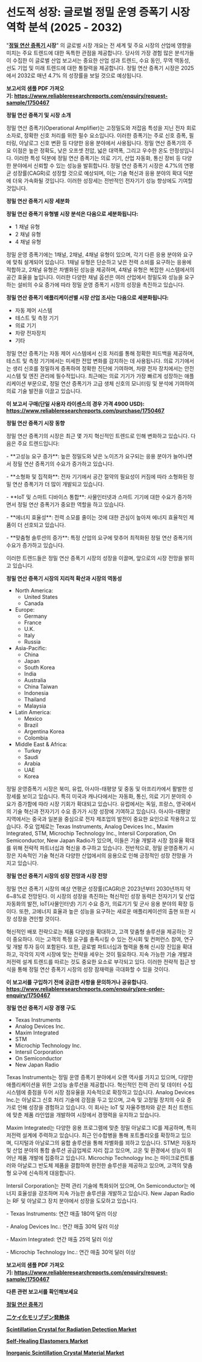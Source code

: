 <p><h1>선도적 성장: 글로벌 정밀 운영 증폭기 시장 역학 분석 (2025 - 2032)</h1></p><p>"<strong><a href="https://www.reliableresearchreports.com/precision-operational-amplifiers-r1750467?utm_campaign=105&utm_medium=7&utm_source=Github&utm_content=ia&utm_term=04022025&utm_id=precision-operational-amplifiers">정밀 연산 증폭기&nbsp;</a></strong><strong>시장</strong>" 의 글로벌 시장 개요는 전 세계 및 주요 시장의 산업에 영향을 미치는 주요 트렌드에 대한 독특한 관점을 제공합니다. 당사의 가장 경험 많은 분석가들이 수집한 이 글로벌 산업 보고서는 중요한 산업 성과 트렌드, 수요 동인, 무역 역동성, 선도 기업 및 미래 트렌드에 대한 통찰력을 제공합니다. 정밀 연산 증폭기 시장은 2025에서 2032로 매년 4.7% 의 성장률을 보일 것으로 예상됩니다.&nbsp;</p>
<p><strong>보고서의 샘플 PDF 가져오기:&nbsp;<a href="https://www.reliableresearchreports.com/enquiry/request-sample/1750467?utm_campaign=105&utm_medium=7&utm_source=Github&utm_content=ia&utm_term=04022025&utm_id=precision-operational-amplifiers">https://www.reliableresearchreports.com/enquiry/request-sample/1750467</a></strong></p>
<p><strong>정밀 연산 증폭기 및 시장 소개</strong></p>
<p><p>정밀 연산 증폭기(Operational Amplifier)는 고정밀도와 저잡음 특성을 지닌 전자 회로 소자로, 정확한 신호 처리를 위한 필수 요소입니다. 이러한 증폭기는 주로 신호 증폭, 필터링, 아날로그 신호 변환 등 다양한 응용 분야에서 사용됩니다. 정밀 연산 증폭기의 주요 이점은 높은 정확도, 낮은 오프셋 전압, 넓은 대역폭, 그리고 우수한 온도 안정성입니다. 이러한 특성 덕분에 정밀 연산 증폭기는 의료 기기, 산업 자동화, 통신 장비 등 다양한 분야에서 신뢰할 수 있는 성능을 발휘합니다. 정밀 연산 증폭기 시장은 4.7%의 연평균 성장률(CAGR)로 성장할 것으로 예상되며, 이는 기술 혁신과 응용 분야의 확대 덕분에 더욱 가속화될 것입니다. 이러한 성장세는 전반적인 전자기기 성능 향상에도 기여할 것입니다.</p></p>
<p><strong>정밀 연산 증폭기 시장 세분화</strong></p>
<p><strong>정밀 연산 증폭기 유형별 시장 분석은 다음으로 세분화됩니다:</strong></p>
<p><ul><li>1 채널 유형</li><li>2 채널 유형</li><li>4 채널 유형</li></ul></p>
<p><p>정밀 운영 증폭기에는 1채널, 2채널, 4채널 유형이 있으며, 각기 다른 응용 분야와 요구에 맞춰 설계되어 있습니다. 1채널 유형은 단순하고 낮은 전력 소비를 요구하는 응용에 적합하고, 2채널 유형은 차별화된 성능을 제공하며, 4채널 유형은 복잡한 시스템에서의 공간 효율을 높입니다. 이러한 다양한 채널 옵션은 여러 산업에서 정밀도와 성능을 요구하는 설비의 수요 증가에 따라 정밀 운영 증폭기 시장의 성장을 촉진하고 있습니다.</p></p>
<p><strong>정밀 연산 증폭기 애플리케이션별 시장 산업 조사는 다음으로 세분화됩니다:</strong></p>
<p><ul><li>자동 제어 시스템</li><li>테스트 및 측정 기기</li><li>의료 기기</li><li>차량 전자장치</li><li>기타</li></ul></p>
<p><p>정밀 연산 증폭기는 자동 제어 시스템에서 신호 처리를 통해 정확한 피드백을 제공하며, 테스트 및 측정 기기에서는 미세한 전압 변화를 감지하는 데 사용됩니다. 의료 기기에서는 생리 신호를 정밀하게 증폭하여 정확한 진단에 기여하며, 차량 전자 장치에서는 안전 시스템 및 엔진 관리에 필수적입니다. 최근에는 의료 기기가 가장 빠르게 성장하는 애플리케이션 부문으로, 정밀 연산 증폭기가 고급 생체 신호의 모니터링 및 분석에 기여하여 의료 기술 발전을 이끌고 있습니다.</p></p>
<p><strong>이 보고서 구매(단일 사용자 라이센스의 경우 가격 4900 USD): <a href="https://www.reliableresearchreports.com/purchase/1750467?utm_campaign=105&utm_medium=7&utm_source=Github&utm_content=ia&utm_term=04022025&utm_id=precision-operational-amplifiers">https://www.reliableresearchreports.com/purchase/1750467</a></strong></p>
<p><strong>정밀 연산 증폭기 시장 동향</strong></p>
<p><p>정밀 연산 증폭기의 시장은 최근 몇 가지 혁신적인 트렌드로 인해 변화하고 있습니다. 다음은 주요 트렌드입니다:</p><p>- **고성능 요구 증가**: 높은 정밀도와 낮은 노이즈가 요구되는 응용 분야가 늘어나면서 정밀 연산 증폭기의 수요가 증가하고 있습니다.</p><p>- **소형화 및 집적화**: 전자 기기에서 공간 절약의 필요성이 커짐에 따라 소형화된 정밀 연산 증폭기가 더 많이 개발되고 있습니다.</p><p>- **IoT 및 스마트 디바이스 통합**: 사물인터넷과 스마트 기기에 대한 수요가 증가하면서 정밀 연산 증폭기가 중요한 역할을 하고 있습니다.</p><p>- **에너지 효율성**: 전력 소모를 줄이는 것에 대한 관심이 높아져 에너지 효율적인 제품이 더 선호되고 있습니다.</p><p>- **맞춤형 솔루션의 증가**: 특정 산업의 요구에 맞추어 최적화된 정밀 연산 증폭기의 수요가 증가하고 있습니다.</p><p>이러한 트렌드들은 정밀 연산 증폭기 시장의 성장을 이끌며, 앞으로의 시장 전망을 밝히고 있습니다.</p></p>
<p><strong>정밀 연산 증폭기 시장의 지리적 확산과 시장의 역동성</strong></p>
<p><ul>
    <li>
        North America:
        <ul>
            <li>United States</li>
            <li>Canada</li>
        </ul>
    </li>
    <li>
        Europe:
        <ul>
            <li>Germany</li>
            <li>France</li>
            <li>U.K.</li>
            <li>Italy</li>
            <li>Russia</li>
        </ul>
    </li>
    <li>
        Asia-Pacific:
        <ul>
            <li>China</li>
            <li>Japan</li>
            <li>South Korea</li>
            <li>India</li>
            <li>Australia</li>
            <li>China Taiwan</li>
            <li>Indonesia</li>
            <li>Thailand</li>
            <li>Malaysia</li>
        </ul>
    </li>
    <li>
        Latin America:
        <ul>
            <li>Mexico</li>
            <li>Brazil</li>
            <li>Argentina Korea</li>
            <li>Colombia</li>
        </ul>
    </li>
    <li>
        Middle East & Africa:
        <ul>
            <li>Turkey</li>
            <li>Saudi</li>
            <li>Arabia</li>
            <li>UAE</li>
            <li>Korea</li>
        </ul>
    </li>
    </ul></p>
<p><p>정밀 운영증폭기 시장은 북미, 유럽, 아시아-태평양 및 중동 및 아프리카에서 활발한 성장세를 보이고 있습니다. 특히 미국과 캐나다에서는 자동화, 통신, 의료 기기 분야의 수요가 증가함에 따라 시장 기회가 확대되고 있습니다. 유럽에서는 독일, 프랑스, 영국에서의 기술 혁신과 전자기기 수요 증가가 시장 성장에 기여하고 있습니다. 아시아-태평양 지역에서는 중국과 일본을 중심으로 전자 제조업의 발전이 중요한 요인으로 작용하고 있습니다. 주요 업체로는 Texas Instruments, Analog Devices Inc., Maxim Integrated, STM, Microchip Technology Inc., Intersil Corporation, On Semiconductor, New Japan Radio가 있으며, 이들은 기술 개발과 시장 점유율 확대를 위해 전략적 파트너십과 혁신을 추구하고 있습니다. 전반적으로, 정밀 운영증폭기 시장은 지속적인 기술 혁신과 다양한 산업에서의 응용으로 인해 긍정적인 성장 전망을 가지고 있습니다.</p></p>
<p><strong>정밀 연산 증폭기 시장의 성장 전망과 시장 전망</strong></p>
<p><p>정밀 연산 증폭기 시장의 예상 연평균 성장률(CAGR)은 2023년부터 2030년까지 약 6~8%로 전망된다. 이 시장의 성장을 촉진하는 혁신적인 성장 동력은 전자기기 및 산업 자동화의 발전, IoT(사물인터넷) 기기 수요 증가, 의료기기 및 군사 응용 분야의 확장 등이다. 또한, 고에너지 효율과 높은 성능을 요구하는 새로운 애플리케이션의 출현 또한 시장 성장을 견인할 것이다.</p><p>혁신적인 배포 전략으로는 제품 다양성을 확대하고, 고객 맞춤형 솔루션을 제공하는 것이 중요하다. 이는 고객의 특정 요구를 충족시킬 수 있는 전시회 및 컨퍼런스 참여, 연구 및 개발 투자 등이 포함된다. 또한, 글로벌 파트너십과 협력을 통해 신시장 진입을 확대하고, 각각의 지역 시장에 맞는 전략을 세우는 것이 필요하다. 지속 가능한 기술 개발과 저전력 설계 트렌드를 따르는 것도 중요한 요소로 부각되고 있다. 이러한 전략적 접근 방식을 통해 정밀 연산 증폭기 시장의 성장 잠재력을 극대화할 수 있을 것이다.</p></p>
<p><strong>이 보고서를 구입하기 전에 궁금한 사항을 문의하거나 공유합니다. <a href="https://www.reliableresearchreports.com/enquiry/pre-order-enquiry/1750467?utm_campaign=105&utm_medium=7&utm_source=Github&utm_content=ia&utm_term=04022025&utm_id=precision-operational-amplifiers">https://www.reliableresearchreports.com/enquiry/pre-order-enquiry/1750467</a></strong></p>
<p><strong>정밀 연산 증폭기 시장 경쟁 구도</strong></p>
<p><ul><li>Texas Instruments</li><li>Analog Devices Inc.</li><li>Maxim Integrated</li><li>STM</li><li>Microchip Technology Inc.</li><li>Intersil Corporation</li><li>On Semiconductor</li><li>New Japan Radio</li></ul></p>
<p><p>Texas Instruments는 정밀 운영 증폭기 분야에서 오랜 역사를 가지고 있으며, 다양한 애플리케이션을 위한 고성능 솔루션을 제공합니다. 혁신적인 전력 관리 및 데이터 수집 시스템에 중점을 두어 시장 점유율을 지속적으로 확장하고 있습니다. Analog Devices Inc.는 아날로그 신호 처리 기술에 강점을 두고 있으며, 고속 및 고정밀 장치의 수요 증가로 인해 성장을 경험하고 있습니다. 이 회사는 IoT 및 자율주행차와 같은 최신 트렌드에 맞춘 제품 라인업을 개발하여 시장에서 경쟁력을 유지하고 있습니다.</p><p>Maxim Integrated는 다양한 응용 프로그램에 맞춘 정밀 아날로그 IC를 제공하며, 특히 저전력 설계에 주력하고 있습니다. 최근 인수합병을 통해 포트폴리오를 확장하고 있으며, 디지털과 아날로그의 융합 솔루션을 통해 차별화를 꾀하고 있습니다. STM은 자동차 및 산업 분야의 통합 솔루션 공급업체로 자리 잡고 있으며, 고온 및 환경에서 성능이 뛰어난 제품 개발에 집중하고 있습니다. Microchip Technology Inc.는 마이크로컨트롤러와 아날로그 반도체 제품을 결합하여 완전한 솔루션을 제공하고 있으며, 고객의 맞춤형 요구에 신속하게 대응합니다.</p><p>Intersil Corporation는 전력 관리 기술에 특화되어 있으며, On Semiconductor는 에너지 효율성을 강조하며 지속 가능한 솔루션을 개발하고 있습니다. New Japan Radio는 RF 및 아날로그 장치 분야에서 성장을 도모하고 있습니다. </p><p>- Texas Instruments: 연간 매출 180억 달러 이상</p><p>- Analog Devices Inc.: 연간 매출 30억 달러 이상</p><p>- Maxim Integrated: 연간 매출 25억 달러 이상</p><p>- Microchip Technology Inc.: 연간 매출 30억 달러 이상</p></p>
<p><strong>보고서의 샘플 PDF 가져오기:&nbsp;<a href="https://www.reliableresearchreports.com/enquiry/request-sample/1750467?utm_campaign=105&utm_medium=7&utm_source=Github&utm_content=ia&utm_term=04022025&utm_id=precision-operational-amplifiers">https://www.reliableresearchreports.com/enquiry/request-sample/1750467</a></strong></p>
<p><strong></strong></p>
<p><strong></strong></p>
<p><strong></strong></p>
<p><strong></strong></p>
<p><strong>다른 관련 보고서를 확인해보세요</strong></p>
<p><strong><p><a href="https://github.com/laholand/Market-Research-Report-List-7/blob/main/581232935264.md?utm_campaign=105&utm_medium=7&utm_source=Github&utm_content=ia&utm_term=04022025&utm_id=precision-operational-amplifiers">정밀 연산 증폭기</a></p><p><a href="https://github.com/mohamedbakry57/Market-Research-Report-List-6/blob/main/426007735010.md?utm_campaign=105&utm_medium=7&utm_source=Github&utm_content=ia&utm_term=04022025&utm_id=precision-operational-amplifiers">二ケイ化モリブデン発熱体</a></p><p><a href="https://github.com/birnbaumbulah0/Market-Research-Report-List-1/blob/main/scintillation-crystal-for-radiation-detection-market.md?utm_campaign=105&utm_medium=7&utm_source=Github&utm_content=ia&utm_term=04022025&utm_id=precision-operational-amplifiers">Scintillation Crystal for Radiation Detection Market</a></p><p><a href="https://github.com/risingtrista99259/Market-Research-Report-List-1/blob/main/self-healing-elastomers-market.md?utm_campaign=105&utm_medium=7&utm_source=Github&utm_content=ia&utm_term=04022025&utm_id=precision-operational-amplifiers">Self-Healing Elastomers Market</a></p><p><a href="https://github.com/hartsockdonnette82/Market-Research-Report-List-1/blob/main/inorganic-scintillation-crystal-material-market.md?utm_campaign=105&utm_medium=7&utm_source=Github&utm_content=ia&utm_term=04022025&utm_id=precision-operational-amplifiers">Inorganic Scintillation Crystal Material Market</a></p></strong></p>
<p></p>